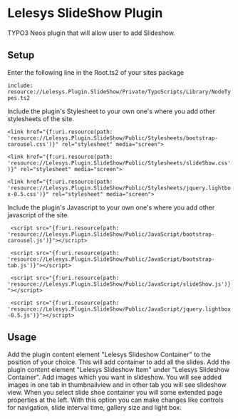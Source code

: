 Lelesys SlideShow Plugin
=======

TYPO3 Neos plugin that will allow user to add Slideshow.

Setup
-----

Enter the following line in the Root.ts2 of your sites package

``include: resource://Lelesys.Plugin.SlideShow/Private/TypoScripts/Library/NodeTypes.ts2
``

Include the plugin's Stylesheet to your own one's where you add other stylesheets of the site.

``<link href="{f:uri.resource(path: 'resource://Lelesys.Plugin.SlideShow/Public/Stylesheets/bootstrap-carousel.css')}" rel="stylesheet" media="screen">
``

``<link href="{f:uri.resource(path: 'resource://Lelesys.Plugin.SlideShow/Public/Stylesheets/slideShow.css')}" rel="stylesheet" media="screen">
``

``<link href="{f:uri.resource(path: 'resource://Lelesys.Plugin.SlideShow/Public/Stylesheets/jquery.lightbox-0.5.css')}" rel="stylesheet" media="screen">
``

Include the plugin's Javascript to your own one's where you add other javascript of the site.

``	<script src="{f:uri.resource(path: 'resource://Lelesys.Plugin.SlideShow/Public/JavaScript/bootstrap-carousel.js')}"></script>
``

``	<script src="{f:uri.resource(path: 'resource://Lelesys.Plugin.SlideShow/Public/JavaScript/bootstrap-tab.js')}"></script>
``

``	<script src="{f:uri.resource(path: 'resource://Lelesys.Plugin.SlideShow/Public/JavaScript/slideShow.js')}"></script>
``

``	<script src="{f:uri.resource(path: 'resource://Lelesys.Plugin.SlideShow/Public/JavaScript/jquery.lightbox-0.5.js')}"></script>
``

Usage
-----
Add the plugin content element "Lelesys Slideshow Container" to the position of your choice.
This will add container to add all the slides.
Add the plugin content element "Lelesys Slideshow Item" under "Lelesys Slideshow Container".
Add images which you want in slideshow. You will see added images in one tab in thumbnailview and in other tab you will see slideshow view.
When you select slide shoe container you will some extended page properties at the left.
With this option you can make changes like controls for navigation, slide interval time, gallery size and light box.